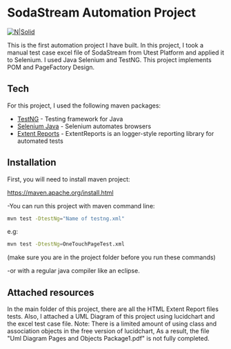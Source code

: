 # SodaStream Automation Project

[![N|Solid](https://raw.githubusercontent.com/SeleniumHQ/www.seleniumhq.org/e846535b56af5f01151ec93f88785b86d3809564/src/main/webapp/images/originals/Selenium%20Logo%20Upright.svg)](https://www.selenium.dev/)



This is the first automation project I have built.
In this project, I took a manual test case excel file of SodaStream from Utest Platform and applied it to Selenium.
I used Java Selenium and TestNG.
This project implements POM and PageFactory Design.


## Tech

For this project, I used the following maven packages:

- [TestNG](https://mvnrepository.com/artifact/org.testng/testng) - Testing framework for Java
- [Selenium Java](https://mvnrepository.com/artifact/org.seleniumhq.selenium/selenium-java) - Selenium automates browsers
- [Extent Reports](https://github.com/extent-framework/extentreports-java) - ExtentReports is an logger-style reporting library for automated tests

## Installation
First, you will need to install maven project:

https://maven.apache.org/install.html

-You can run this project with maven command line:

```sh
mvn test -DtestNg="Name of testng.xml"
```
e.g:
```sh
mvn test -DtestNg=OneTouchPageTest.xml
```
(make sure you are in the project folder before you run these commands)

-or with a regular java compiler like an eclipse.

## Attached resources
In the main folder of this project, there are all the HTML Extent Report files tests. Also, I attached a UML Diagram of this project using lucidchart and the excel test case file.
Note: There is a limited amount of using class and association objects in the free version of lucidchart, As a result, the file "Uml Diagram Pages and Objects Package1.pdf" is not fully completed.
